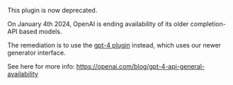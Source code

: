 This plugin is now deprecated.

On January 4th 2024, OpenAI is ending availability of its older completion-API based models.

The remediation is to use the [gpt-4 plugin](https://github.com/steamship-plugins/gpt4) instead, which uses our newer generator interface.

See here for more info:
https://openai.com/blog/gpt-4-api-general-availability